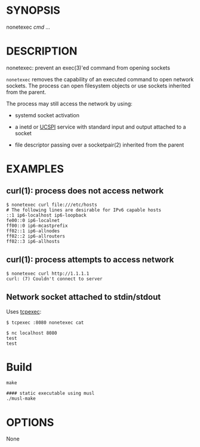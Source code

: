 # SYNOPSIS

nonetexec *cmd* *...*

# DESCRIPTION

nonetexec: prevent an exec(3)'ed command from opening sockets

`nonetexec` removes the capability of an executed command to open network
sockets. The process can open filesystem objects or use sockets inherited
from the parent.

The process may still access the network by using:

* systemd socket activation

* a inetd or [UCSPI](https://jdebp.uk/FGA/UCSPI.html) service with
  standard input and output attached to a socket

* file descriptor passing over a socketpair(2) inherited from the parent

# EXAMPLES

## curl(1): process does not access network

```
$ nonetexec curl file:///etc/hosts
# The following lines are desirable for IPv6 capable hosts
::1 ip6-localhost ip6-loopback
fe00::0 ip6-localnet
ff00::0 ip6-mcastprefix
ff02::1 ip6-allnodes
ff02::2 ip6-allrouters
ff02::3 ip6-allhosts
```

## curl(1): process attempts to access network

```
$ nonetexec curl http://1.1.1.1
curl: (7) Couldn't connect to server
```

## Network socket attached to stdin/stdout

Uses [tcpexec](https://github.com/msantos/tcpexec):

```
$ tcpexec :8080 nonetexec cat
```

```
$ nc localhost 8080
test
test
```

# Build

```
make

#### static executable using musl
./musl-make
```

# OPTIONS

None
